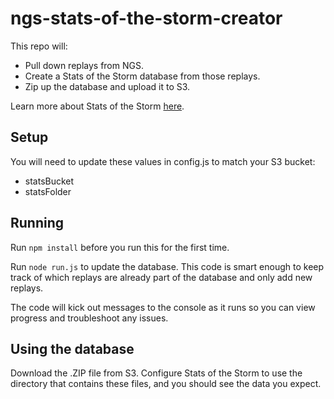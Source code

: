 # ngs-stats-of-the-storm-creator

This repo will:

- Pull down replays from NGS.
- Create a Stats of the Storm database from those replays.
- Zip up the database and upload it to S3.

Learn more about Stats of the Storm [here](https://ebshimizu.github.io/stats-of-the-storm/).

## Setup

You will need to update these values in config.js to match your S3 bucket:

- statsBucket
- statsFolder

## Running

Run `npm install` before you run this for the first time.

Run `node run.js` to update the database. This code is smart enough to keep track of which replays are already part of the database and only add new replays.

The code will kick out messages to the console as it runs so you can view progress and troubleshoot any issues.

## Using the database

Download the .ZIP file from S3. Configure Stats of the Storm to use the directory that contains these files, and you should see the data you expect.
